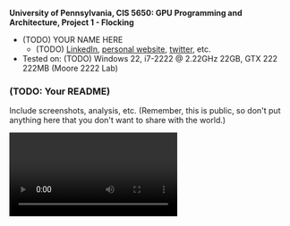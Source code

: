 **University of Pennsylvania, CIS 5650: GPU Programming and Architecture,
Project 1 - Flocking**

* (TODO) YOUR NAME HERE
  * (TODO) [LinkedIn](), [personal website](), [twitter](), etc.
* Tested on: (TODO) Windows 22, i7-2222 @ 2.22GHz 22GB, GTX 222 222MB (Moore 2222 Lab)

### (TODO: Your README)

Include screenshots, analysis, etc. (Remember, this is public, so don't put
anything here that you don't want to share with the world.)

![](images/naive_5000boids.mp4)